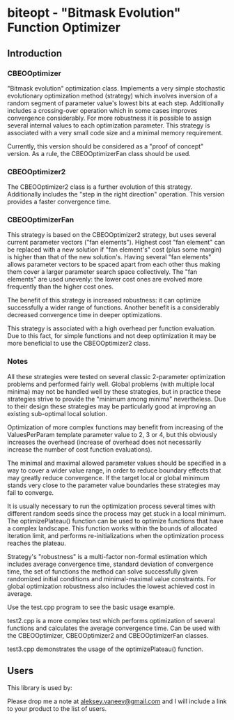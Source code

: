 # biteopt - "Bitmask Evolution" Function Optimizer #
## Introduction ##

### CBEOOptimizer ###

"Bitmask evolution" optimization class. Implements a very simple stochastic
evolutionary optimization method (strategy) which involves inversion of a
random segment of parameter value's lowest bits at each step. Additionally
includes a crossing-over operation which in some cases improves convergence
considerably. For more robustness it is possible to assign several internal
values to each optimization parameter. This strategy is associated with
a very small code size and a minimal memory requirement.

Currently, this version should be considered as a "proof of concept" version.
As a rule, the CBEOOptimizerFan class should be used.

### CBEOOptimizer2 ###

The CBEOOptimizer2 class is a further evolution of this strategy. Additionally
includes the "step in the right direction" operation. This version provides a
faster convergence time.

### CBEOOptimizerFan ###

This strategy is based on the CBEOOptimizer2 strategy, but uses several
current parameter vectors ("fan elements"). Highest cost "fan element" can
be replaced with a new solution if "fan element's" cost (plus some margin)
is higher than that of the new solution's. Having several "fan elements"
allows parameter vectors to be spaced apart from each other thus making
them cover a larger parameter search space collectively. The "fan elements"
are used unevenly: the lower cost ones are evolved more frequently than the
higher cost ones.

The benefit of this strategy is increased robustness: it can optimize
successfully a wider range of functions. Another benefit is a considerably
decreased convergence time in deeper optimizations.

This strategy is associated with a high overhead per function evaluation.
Due to this fact, for simple functions and not deep optimization it may be
more beneficial to use the CBEOOptimizer2 class.

### Notes ###

All these strategies were tested on several classic 2-parameter optimization
problems and performed fairly well. Global problems (with multiple local
minima) may not be handled well by these strategies, but in practice these
strategies strive to provide the "minimum among minima" nevertheless. Due to
their design these strategies may be particularly good at improving an
existing sub-optimal local solution.

Optimization of more complex functions may benefit from increasing of the
ValuesPerParam template parameter value to 2, 3 or 4, but this obviously
increases the overhead (increase of overhead does not necessarily increase the
number of cost function evaluations).

The minimal and maximal allowed parameter values should be specified in a way
to cover a wider value range, in order to reduce boundary effects that may
greatly reduce convergence. If the target local or global minimum stands
very close to the parameter value boundaries these strategies may fail to
converge.

It is usually necessary to run the optimization process several times with
different random seeds since the process may get stuck in a local minimum.
The optimizePlateau() function can be used to optimize functions that have a
complex landscape. This function works within the bounds of allocated
iteration limit, and performs re-initializations when the optimization
process reaches the plateau.

Strategy's "robustness" is a multi-factor non-formal estimation which includes
average convergence time, standard deviation of convergence time, the set of
functions the method can solve successfully given randomized initial
conditions and minimal-maximal value constraints. For global optimization
robustness also includes the lowest achieved cost in average.

Use the test.cpp program to see the basic usage example.

test2.cpp is a more complex test which performs optimization of several
functions and calculates the average convergence time. Can be used with the
CBEOOptimizer, CBEOOptimizer2 and CBEOOptimizerFan classes.

test3.cpp demonstrates the usage of the optimizePlateau() function.

## Users ##
This library is used by:

Please drop me a note at aleksey.vaneev@gmail.com and I will include a link to
your product to the list of users.
